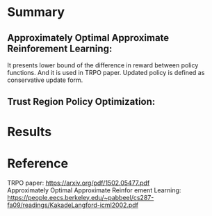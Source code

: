 # Summary
## Approximately Optimal Approximate Reinforement Learning:  
It presents lower bound of the difference in reward between policy functions. And it is used in TRPO paper. Updated policy is defined as conservative update form.


## Trust Region Policy Optimization:  


# Results

# Reference
TRPO paper: https://arxiv.org/pdf/1502.05477.pdf  
Approximately Optimal Approximate Reinfor ement Learning: 
https://people.eecs.berkeley.edu/~pabbeel/cs287-fa09/readings/KakadeLangford-icml2002.pdf  
